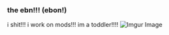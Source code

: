 ### the ebn!!! (ebon!)

i shit!!!
i work on mods!!!
im a toddler!!!!
![Imgur Image](https://i.imgur.com/AjYpQuK.png)

